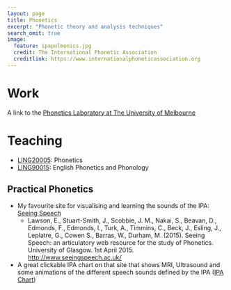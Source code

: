 ```yaml
---
layout: page
title: Phonetics
excerpt: "Phonetic theory and analysis techniques"
search_omit: true
image:
  feature: ipapulmonics.jpg
  credit: The International Phonetic Association
  creditlink: https://www.internationalphoneticassociation.org
---
```


# Work
A link to the [Phonetics Laboratory at The University of Melbourne](http://arts.unimelb.edu.au/soll/research/research-groups/phonetics-laboratory)

# Teaching

- [LING20005](https://handbook.unimelb.edu.au/view/current/LING20005): Phonetics
- [LING90015](https://handbook.unimelb.edu.au/view/current/LING90015): English Phonetics and Phonology

## Practical Phonetics

- My favourite site for visualising and learning the sounds of the IPA: [Seeing Speech](http://www.seeingspeech.ac.uk)
  - Lawson, E., Stuart-Smith, J., Scobbie, J. M., Nakai, S., Beavan, D., Edmonds, F., Edmonds, I., Turk, A., Timmins, C., Beck, J., Esling, J., Leplatre, G., Cowen S., Barras, W., Durham, M. (2015). Seeing Speech: an articulatory web resource for the study of Phonetics. University of Glasgow. 1st April 2015. http://www.seeingspeech.ac.uk/
- A great clickable IPA chart on that site that shows MRI, Ultrasound and some animations of the different speech sounds defined by the IPA ([IPA Chart](http://www.seeingspeech.ac.uk/ipachart/display.php?chart=1&datatype=1&speaker=1))
